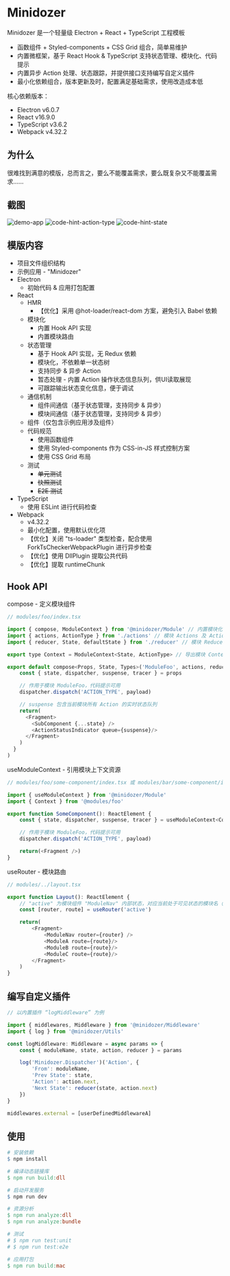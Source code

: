 # Minidozer

Minidozer 是一个轻量级 Electron + React + TypeScript 工程模板

- 函数组件 + Styled-components + CSS Grid 组合，简单易维护
- 内置微框架，基于 React Hook & TypeScript 支持状态管理、模块化、代码提示
- 内置异步 Action 处理、状态跟踪，并提供接口支持编写自定义插件
- 最小化依赖组合，版本更新及时，配置满足基础需求，使用改造成本低

核心依赖版本：

- Electron v6.0.7
- React v16.9.0
- TypeScript v3.6.2
- Webpack v4.32.2

## 为什么

很难找到满意的模版，总而言之，要么不能覆盖需求，要么既复杂又不能覆盖需求......

## 截图

![demo-app](./screenshot/demo-app.png)
![code-hint-action-type](./screenshot/code-hint-action-type.png)
![code-hint-state](./screenshot/code-hint-state.png)

## 模版内容

- 项目文件组织结构
- 示例应用 - "Minidozer"
- Electron
  - 初始代码 & 应用打包配置
- React
  - HMR
    - 【优化】采用 @hot-loader/react-dom 方案，避免引入 Babel 依赖
  - 模块化
    - 内置 Hook API 实现
    - 内置模块路由
  - 状态管理
    - 基于 Hook API 实现，无 Redux 依赖
    - 模块化，不依赖单一状态树
    - 支持同步 & 异步 Action
    - 暂态处理 - 内置 Action 操作状态信息队列，供UI读取展现
    - 可跟踪输出状态变化信息，便于调试
  - 通信机制
    - 组件间通信（基于状态管理，支持同步 & 异步）
    - 模块间通信（基于状态管理，支持同步 & 异步）
  - 组件（仅包含示例应用涉及组件）
  - 代码规范
    - 使用函数组件
    - 使用 Styled-components 作为 CSS-in-JS 样式控制方案
    - 使用 CSS Grid 布局
  - 测试
    - ~~单元测试~~
    - ~~快照测试~~
    - ~~E2E 测试~~
- TypeScript
  - 使用 ESLint 进行代码检查
- Webpack
  - v4.32.2
  - 最小化配置，使用默认优化项
  - 【优化】关闭 "ts-loader" 类型检查，配合使用 ForkTsCheckerWebpackPlugin 进行异步检查
  - 【优化】使用 DllPlugin 提取公共代码
  - 【优化】提取 runtimeChunk

## Hook API

compose - 定义模块组件

```javascript
// modules/foo/index.tsx

import { compose, ModuleContext } from '@minidozer/Module' // 内置模块化工具
import { actions, ActionType } from './actions' // 模块 Actions 及 Action-Type 类型
import { reducer, State, defaultState } from './reducer' // 模块 Reducer、默认 state、 state 类型

export type Context = ModuleContext<State, ActionType> // 导出模块 Context 类型

export default compose<Props, State, Types>('ModuleFoo', actions, reducer, defaultState, (props): ReactElement => {
    const { state, dispatcher, suspense, tracer } = props

    // 作用于模块 ModuleFoo，代码提示可用
    dispatcher.dispatch('ACTION_TYPE', payload)

    // suspense 包含当前模块所有 Action 的实时状态队列
    return(
      <Fragment>
        <SubComponent {...state} />
        <ActionStatusIndicator queue={suspense}/>
      </Fragment>
    )
  }
)
```

useModuleContext - 引用模块上下文资源

```javascript
// modules/foo/some-component/index.tsx 或 modules/bar/some-component/index.tsx

import { useModuleContext } from '@minidozer/Module'
import { Context } from '@modules/foo'

export function SomeComponent(): ReactElement {
    const { state, dispatcher, suspense, tracer } = useModuleContext<Context>('ModuleFoo')

    // 作用于模块 ModuleFoo，代码提示可用
    dispatcher.dispatch('ACTION_TYPE', payload)

    return(<Fragment />)
}
```

useRouter - 模块路由

```javascript
// modules/../layout.tsx

export function Layout(): ReactElement {
    // "active" 为模块组件 "ModuleNav" 内部状态，对应当前处于可见状态的模块名（ "ModuleA"|"ModuleB"|"ModuleC" ）
    const [router, route] = useRouter('active')

    return(
        <Fragment>
            <ModuleNav router={router} />
            <ModuleA route={route}/>
            <ModuleB route={route}/>
            <ModuleC route={route}/>
        </Fragment>
    )
}
```

## 编写自定义插件

```javascript
// 以内置插件 “logMiddleware” 为例

import { middlewares, Middleware } from '@minidozer/Middleware'
import { log } from '@minidozer/Utils'

const logMiddleware: Middleware = async params => {
    const { moduleName, state, action, reducer } = params

    log('Minidozer.Dispatcher')('Action', {
        'From': moduleName,
        'Prev State': state,
        'Action': action.next,
        'Next State': reducer(state, action.next)
    })
}

middlewares.external = [userDefinedMiddlewareA]
```

## 使用

``` makefile
# 安装依赖
$ npm install

# 编译动态链接库
$ npm run build:dll

# 启动开发服务
$ npm run dev

# 资源分析
$ npm run analyze:dll
$ npm run analyze:bundle

# 测试
# $ npm run test:unit
# $ npm run test:e2e

# 应用打包
$ npm run build:mac
```
